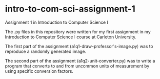 # intro-to-com-sci-assignment-1
Assignment 1 in Introduction to Computer Science I

The .py files in this repository were written for my first assignment in my Introduction to Computer Science I course at Carleton University.

The first part of the assignment (a1q1-draw-professor's-image.py) was to reproduce a randomly generated image.

The second part of the assignment (a1q2-unit-converter.py) was to write a program that converts to and from uncommon units of measurement by using specific conversion factors.
